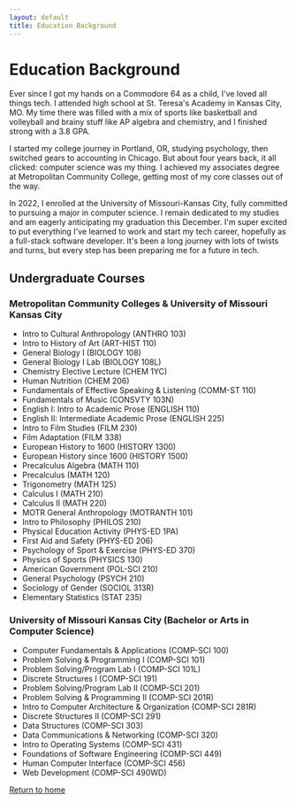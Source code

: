 ```yaml
---
layout: default
title: Education Background
---
```


# Education Background

Ever since I got my hands on a Commodore 64 as a child, I've loved all things tech. I attended high school at St. Teresa's Academy in Kansas City, MO. My time there was filled with a mix of sports like basketball and volleyball and brainy stuff like AP algebra and chemistry, and I finished strong with a 3.8 GPA.

I started my college journey in Portland, OR, studying psychology, then switched gears to accounting in Chicago. But about four years back, it all clicked: computer science was my thing. I achieved my associates degree at Metropolitan Community College, getting most of my core classes out of the way.

In 2022, I enrolled at the University of Missouri-Kansas City, fully committed to pursuing a major in computer science. I remain dedicated to my studies and am eagerly anticipating my graduation this December. I'm super excited to put everything I've learned to work and start my tech career, hopefully as a full-stack software developer. It's been a long journey with lots of twists and turns, but every step has been preparing me for a future in tech.

## Undergraduate Courses 
### Metropolitan Community Colleges & University of Missouri Kansas City

- Intro to Cultural Anthropology (ANTHRO 103)
- Intro to History of Art (ART-HIST 110)
- General Biology I (BIOLOGY 108)
- General Biology I Lab (BIOLOGY 108L)
- Chemistry Elective Lecture (CHEM 1YC)
- Human Nutrition (CHEM 206)
- Fundamentals of Effective Speaking & Listening (COMM-ST 110)
- Fundamentals of Music (CONSVTY 103N)
- English I: Intro to Academic Prose (ENGLISH 110)
- English II: Intermediate Academic Prose (ENGLISH 225)
- Intro to Film Studies (FILM 230)
- Film Adaptation (FILM 338)
- European History to 1600 (HISTORY 1300)
- European History since 1600 (HISTORY 1500)
- Precalculus Algebra (MATH 110)
- Precalculus (MATH 120)
- Trigonometry (MATH 125)
- Calculus I (MATH 210)
- Calculus II (MATH 220)
- MOTR General Anthropology (MOTRANTH 101)
- Intro to Philosophy (PHILOS 210)
- Physical Education Activity (PHYS-ED 1PA)
- First Aid and Safety (PHYS-ED 206)
- Psychology of Sport & Exercise (PHYS-ED 370)
- Physics of Sports (PHYSICS 130)
- American Government (POL-SCI 210)
- General Psychology (PSYCH 210)
- Sociology of Gender (SOCIOL 313R)
- Elementary Statistics (STAT 235)

### University of Missouri Kansas City (Bachelor or Arts in Computer Science)

- Computer Fundamentals & Applications (COMP-SCI 100)
- Problem Solving & Programming I (COMP-SCI 101)
- Problem Solving/Program Lab I (COMP-SCI 101L)
- Discrete Structures I (COMP-SCI 191)
- Problem Solving/Program Lab II (COMP-SCI 201)
- Problem Solving & Programming II (COMP-SCI 201R)
- Intro to Computer Architecture & Organization (COMP-SCI 281R)
- Discrete Structures II (COMP-SCI 291)
- Data Structures (COMP-SCI 303)
- Data Communications & Networking (COMP-SCI 320)
- Intro to Operating Systems (COMP-SCI 431)
- Foundations of Software Engineering (COMP-SCI 449)
- Human Computer Interface (COMP-SCI 456)
- Web Development (COMP-SCI 490WD)



[Return to home](/)

